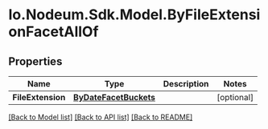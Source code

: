# Io.Nodeum.Sdk.Model.ByFileExtensionFacetAllOf
## Properties

Name | Type | Description | Notes
------------ | ------------- | ------------- | -------------
**FileExtension** | [**ByDateFacetBuckets**](ByDateFacetBuckets.md) |  | [optional] 

[[Back to Model list]](../README.md#documentation-for-models) [[Back to API list]](../README.md#documentation-for-api-endpoints) [[Back to README]](../README.md)

